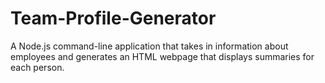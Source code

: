 # Team-Profile-Generator
A Node.js command-line application that takes in information about employees and generates an HTML webpage that displays summaries for each person.
